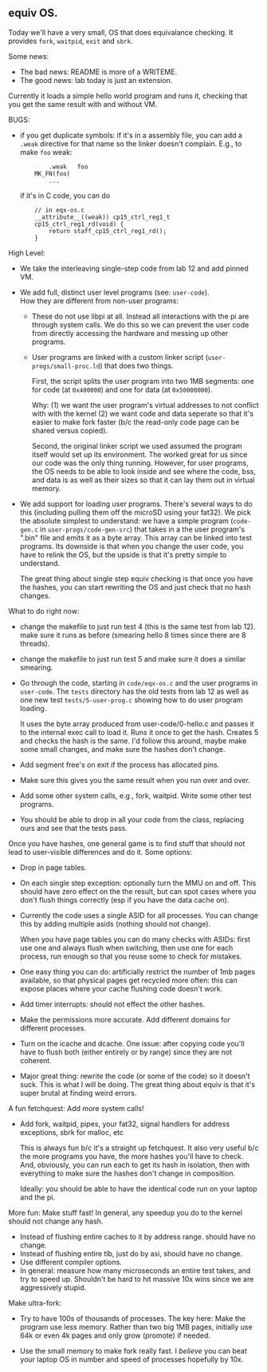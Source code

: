 ## equiv OS.

Today we'll have a very small, OS that does equivalance checking.
It provides `fork`, `waitpid`, `exit` and `sbrk`.

Some news:
  - The bad news: README is more of a WRITEME.
  - The good news:  lab today is just an extension.

Currently it loads a simple hello world program and runs it,
checking that you get the same result with and without VM.

BUGS:
  - if you get duplicate symbols: if it's in a assembly file,
    you can add a `.weak` directive for that name so the 
    linker doesn't complain.  E.g.,  to make `foo` weak:

    ```
	        .weak	foo
        MK_FN(foo)
            ...
    ```

    if it's in C code, you can do 
    ```
        // in eqx-os.c
        __attribute__((weak)) cp15_ctrl_reg1_t
        cp15_ctrl_reg1_rd(void) {
            return staff_cp15_ctrl_reg1_rd();
        }

    ```


High Level:
  - We take the interleaving single-step code from lab 12 and
    add pinned VM.
  - We add full, distinct user level programs (see: `user-code`).  
    How they are different from non-user programs:
       - These do not use libpi at all.  Instead all interactions 
         with the pi are through system calls.  We do this so 
         we can prevent the user code from directly accessing
         the hardware and messing up other programs.

       - User programs are linked with a custom linker script 
         (`user-progs/small-proc.ld`) that does two things.

         First, the script splits the user program into two 1MB segments:
         one for code (at `0x400000`) and one for data (at `0x50000000`).

         Why: (1) we want the user program's virtual addresses to not
         conflict with with the kernel (2) we want code and data seperate
         so that it's easier to make fork faster (b/c the read-only code
         page can be shared versus copied).

         Second, the original linker script we used assumed the program
         itself would set up its environment.  The worked great for us
         since our code was the only thing running.  However, for
         user programs, the OS needs to be able to look inside and
         see where the code, bss, and data is as well as their sizes so
         that it can lay them out in virtual memory.
        
  - We add support for loading user programs.  There's several ways to
    do this (including pulling them off the microSD using your fat32).
    We pick the absolute simplest to understand: we have a simple program
    (`code-gen.c` in `user-progs/code-gen-src`) that takes in a the user
    program's ".bin" file and emits it as a byte array. This array can
    be linked into test programs.  Its downside is that when you change
    the user code, you have to relink the OS, but the upside is that it's
    pretty simple to understand.  

    The great thing about single step equiv checking is that once
    you have the hashes, you can start rewriting the OS and just check
    that no hash changes. 

What to do right now:
  - change the makefile to just run test 4 (this is the same test
    from lab 12).   make sure it runs as before (smearing hello
    8 times since there are 8 threads).

  - change the makefile to just run test 5 and make sure it 
    does a similar smearing.

  - Go through the code, starting in `code/eqx-os.c` and the user
    programs in `user-code`.  The `tests` directory has the old
    tests from lab 12 as well as one new test `tests/5-user-prog.c`
    showing how to do user program loading.  

    It uses the byte array produced from user-code/0-hello.c and passes it
    to the internal exec call to load it.  Runs it once to get the hash.
    Creates 5 and checks the hash is the same.  I'd follow this around,
    maybe make some small changes, and make sure the hashes don't change.
  
  - Add segment free's on exit if the process has allocated pins.
  - Make sure this gives you the same result when you run over and
    over.
  - Add some other system calls, e.g., fork, waitpid.  Write some
    other test programs.

  - You should be able to drop in all your code from the class,
    replacing ours and see that the tests pass.

Once you have hashes, one general game is to find stuff that should not
lead to user-visible differences and do it.  Some options:
 - Drop in page tables. 

 - On each single step exception: optionally turn the MMU on
   and off.  This should have zero effect on the the result,
   but can spot cases where you don't flush things correctly
   (esp if you have the data cache on).
 - Currently the code uses a single ASID for all processes.
   You can change this by adding multiple asids (nothing should
   not change).  

   When you have page tables you can do many checks with ASIDs: first use
   one and always flush when switching, then use one for each process,
   run enough so that you reuse some to check for mistakes.

 - One easy thing you can do: artificially restrict the number 
   of 1mb pages available, so that physical pages get recycled
   more often: this can expose places where your cache flushing
   code doesn't work.

 - Add timer interrupts: should not effect the other hashes.


 - Make the permissions more accurate.  Add different domains
   for different processes.

 - Turn on the icache and dcache.  One issue: after copying code
   you'll have to flush both (either entirely or by range) since
   they are not coherent.
  
 - Major great thing: rewrite the code (or some of the code) so it doesn't
   suck.  This is what I will be doing. The great thing about equiv is
   that it's super brutal at finding weird errors.

A fun fetchquest:  Add more system calls!
 
 - Add fork, waitpid, pipes, your fat32, signal handlers for address
   exceptions, sbrk for malloc, etc

   This is always fun b/c it's a straight up fetchquest.  It also
   very useful b/c the more programs you have, the more hashes you'll
   have to check.  And, obviously, you can run each to get its hash in
   isolation, then with everything to make sure the hashes don't change
   in composition.

   Ideally: you should be able to have the identical code run on your
   laptop and the pi.

More fun: Make stuff fast!  In general, any speedup you do to the kernel
should not change any hash.  
 - Instead of flushing entire caches to it by address range.  should
   have no change.
 - Instead of flushing entire tlb, just do by asi, should have
   no change.
 - Use different compiler options.
 - In general: measure how many microseconds an entire test takes,
   and try to speed up.  Shouldn't be hard to hit massive 10x wins
   since we are aggressively stupid.

Make ultra-fork:

 - Try to have 100s of thousands of processes.  The key here:
   Make the program use less memory.  Rather than two big 1MB pages,
   initially use 64k or even 4k pages and only grow (promote)
   if needed.    

 - Use the small memory to make fork really fast.  I *believe*
   you can beat your laptop OS in number and speed of processes
   hopefully by 10x.

